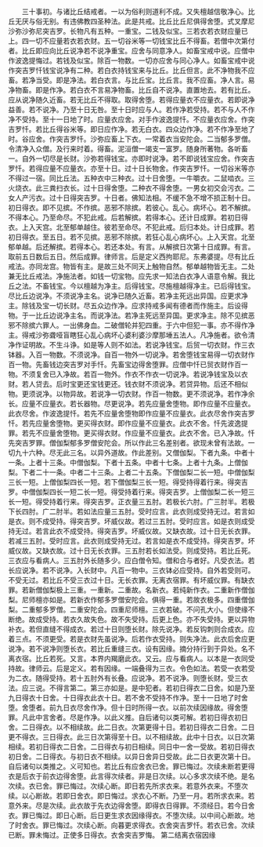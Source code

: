 <!-- { "loadSidebar": true } -->
　　三十事初。与诸比丘结戒者。一以为俗利则道利不成。又失檀越信敬净心。比丘无厌与俗无别。有违佛教四圣种法。此是共戒。比丘比丘尼俱得舍堕。式叉摩尼沙弥沙弥尼突吉罗。长物凡有五种。一重宝。二钱及似宝。三若衣若衣财应量已上。四一切不应量若衣若衣财。五一切谷米等一切钱宝比丘不得畜。若僧中次第付者。比丘即应向比丘说净若不说净重宝。应舍与同意净人。如畜宝戒中说。应僧中作波逸提悔过。若钱及似宝。除百一物数。一切亦应舍与同心净人。如畜宝戒中说作突吉罗忏钱宝说净有二种。若白衣持钱宝来与比丘。比丘但言。此不净物我不应畜。若净当受。即是净法。若白衣言。与比丘宝。比丘言。我不应畜。净人言。易净物畜。即是作净。若白衣不言易净物畜。比丘自不说净。直置地去。若有比丘。应从说净随久近畜。若无比丘不得取。取得舍堕。若得应量衣不应量衣。若即说净益善。若不说净。乃至十日无咎。至十日时应与人。若作净若受持。若不与人不作净不受持。至十一日地了时。应量衣应舍。对手作波逸提忏。不应量衣应舍。作突吉罗忏。若比丘得谷米等。即日应作净。若无白衣。四众边作净。若不作净至地了时。谷应舍。作突吉罗忏。沙弥应畜上下衣。一常着衣当安陀会。二当郁多罗僧。令清净入众僧。及行来时着。得畜。泥洹僧一竭支一富罗。随身所著物。各听畜一。自外一切尽是长财。沙弥若得钱宝。亦即时说净。若不即说钱宝应舍。作突吉罗忏。若得应量不应量衣。亦至十日。过十日长物舍。作突吉罗忏。一切谷米等亦不得过一宿。同比丘法。五种衣中三种衣。过十日舍堕。一牛嚼衣。二鼠啮衣。三火烧衣。此三粪扫衣长。过十日得舍堕。二种衣不得舍堕。一男女初交会污衣。二女人产污衣。过十日得突吉罗。十日者。佛知法相。不缓不急不增不损正制十日。初日得衣。即不见摈。不作摈。恶邪不除摈。若彼心。乱心。病坏心。若不解摈。不得本心。乃至命尽。不犯此戒。后若解摈。若得本心。还计日成罪。若初日得衣。上入天宫。北至郁单越住。彼若至命尽。不犯此戒。后归本处。计日成罪。若初日得衣。至五日。若不见摈。恶邪不除摈。若狂心乱心病坏心。上入天宫。北至郁单越。后还解摈。若得本心。若还本处。有言。从解摈日次第十日成罪。有言。取前五日数后五日。然后成罪。律师言。后是定义西拘耶尼。东弗婆提。尽有比丘戒法。亦同龙宫。物皆有主。是故三处不同天上触物自然。郁单越物皆无主。二处兼无比丘戒法。净施法者。如钱一切宝物。应先求一知法白衣净人语意令解。我比丘之法。不畜钱宝。今以檀越为净主。后得钱宝。尽施檀越得净主。已后得钱宝。尽比丘边说净。不须说净主名。说净已随久近畜。若净主死远出异国。应更求净主。除钱及宝一切长财。尽五众边作净。应求持戒多闻有德者而作施主。后设得物。于一比丘边说净主名。而说净法。若净主死远至异国。更求净主。除不见摈恶邪不除摈六罪人。一出佛身血。二破僧轮并犯四重。于六中但犯一事。亦不得作净主。得戒沙弥聋哑盲瞎狂心乱心病坏心婆利婆沙摩那埵五法人。凡净施者。欲令清净作证明故。不生斗诤。如是等人则不如法。若说净钱宝。后贸一切衣财。作三衣钵器。入百一物数。不须说净。自百一物外一切说净。若舍堕钱宝易得一切衣财作百一物。先畜钱边突吉罗对手忏。先畜宝边得舍堕罪。应僧中忏已贸衣财作百一物。不须复舍已入净故。若百一物外。作衣不作衣一切说净。若说净钱宝及以衣财。若人贷去。后时宝更还宝钱更还。钱衣财不须说净。若贷异物。后还不相似物。更须说净。以物异故。若说净一切衣财。作百一物数。更不须说净。若作净余长。应量不应量衣。若长器物。尽更说净。若先应量舍堕物。即作应量不应量衣。此衣尽舍。作波逸提忏。若先不应量舍堕物即作应量不应量衣。此衣尽舍作突吉罗忏。若先应量舍堕物。更买得衣财。即作应量不应量衣。此衣不舍。忏先波逸提罪。若先不应量舍堕物。更买得衣财。作应量不应量衣。此衣不舍。已入净故。忏先突吉罗罪。僧伽梨郁多罗僧安陀会。所以作此三名差别者。欲现未曾有法故。一切九十六种。尽无此三名。以异外道故。作此差别。又僧伽梨。下者九条。中者十一条。上者十三条。中僧伽梨。下者十五条。中者十七条。上者十九条。上僧伽梨。下者二十一条。中者二十三条。上者二十五条。下僧伽梨二长一短。中僧伽梨三长一短。上僧伽梨四长一短。若下僧伽梨三长一短。得受持得着行来。得突吉罗。中僧伽梨四长一短二长一短。得受持着行来。得突吉罗。上僧伽梨二长一短三长一短。得受持着行来。得突吉罗。正衣量三五肘。若极长六肘。广三肘半。若极下长四肘。广二肘半。若如法应量三五肘。受时应言。此衣则成受持无过。若言如是衣。则不成受持。得突吉罗。坏威仪故。若过三五肘。受时应言。如是衣则成受持无过。若言此衣不成受持。得突吉罗。坏威仪故。又缺衣故。过十日无长衣罪。若减三五肘。受时应言。此衣则成受持无过。若言如是衣不成受持。得突吉罗。坏威仪故。又缺衣故。过十日无长衣罪。三五肘若长如法受。则成受持。若比丘死。三衣应与看病人。三五肘外长随多少。应白僧令知。僧和合与者好。凡受衣法。若长应说净。若不说净。入长财中。凡百一物中。三衣钵必应受持。自外若受则可。不受无过。若比丘不受三衣过十日。无长衣罪。无离衣宿罪。有坏威仪罪。有缺衣罪。若新僧伽梨极上三重。一重新。二重故。名新衣。若纯新作衣。二重新作僧伽梨。尼师檀亦如是。若新衣作郁多罗僧安陀会。俱得一重。若故衣极多。四重僧伽梨。二重郁多罗僧。二重安陀会。四重尼师檀。三衣若破。不问孔大小。但使缘不断绝。故成受持。若衣久故失色。故不失受持。后更上色。亦不失受持。更以异物补衣。若但直缝不得成衣。若过十日则堕长财。除先说净。若反钩刺则合成衣。应着三点。不须更受。若是衣财先虽说净。后若作衣受持。则失净法。此衣后舍应更说净。若不说净则堕长衣。若比丘重缝三衣。设有因缘。摘分持行到于异处。名不离衣宿。比丘若死。又言。本界内羯磨此衣。又云。应与看病人。以本是一衣同受持故。律师云。后是定义。若有因缘。一端叠得为三衣。令色如法。若受一衣若受为二衣。随得受持。若十五肘外有长叠。应说净。若不说净。则堕长财。受三衣法。应三说。不得言第二。第三亦如是。是中犯者。若初日得衣二日舍。如是乃至九日得衣十日舍。十日得衣此衣十日。若不舍不受持不作净。至十一日地了时舍堕。舍堕者。前九日衣尽舍作净。但十日时所得一衣。以前次续因缘故。得舍堕罪。凡此中言舍者。尽是作净。以此义推。自后诸句以类可解。若初日得衣初日舍。二日得衣。以不相续故。此二日衣。次第更得十日。若初日得衣二日舍。二日更不得衣。三日得衣。此三日次第得至十日。以不相续故。此中十日衣。以日次第相续。若初日得衣二日舍。二日得衣与初日相续。同日中一舍一受故。若初日得衣初日舍。二日得衣。与初日衣不相续。以异日舍异日受故。此二日衣更次第十日。自后诸句以类推之。义可知也。若比丘有应舍衣已舍。罪已悔过。次续未断若更得衣是后衣于前衣边得舍堕。此言得次续者。非是日次续。以心多求次续不绝。是名次续。衣已舍。罪已悔过。次续心断。即日若先所求衣来。若意外衣来。不堕次续。以心断故。若即日舍衣。即日悔过。求衣心不断。乃至一月。若所求衣来。若意外来。尽是次续。此衣故于先衣边得舍堕。即得衣日得罪。不须经日。若今日舍衣。罪已悔过。即日心断。后日更生求衣因缘得衣。不堕次续。以中间心断故。地了时舍衣。罪已悔过。次续心断。向暮更求得衣。衣舍突吉罗忏。若衣已舍。次续已断。罪未悔过。正使多日得衣。衣舍突吉罗悔。
第二结离衣宿因缘
